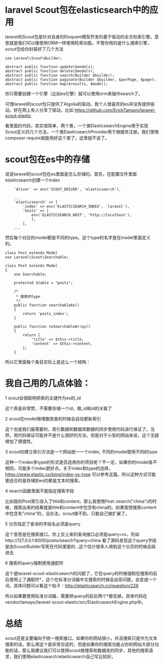 # laravel Scout包在elasticsearch中的应用

laravel的Scout包是针对自身的Eloquent模型开发的基于驱动的全文检索引擎。意思就是我们可以像使用ORM一样使用检索功能。不管你用的是什么搜索引擎，scout包给你封装好了几个方法
```
use Laravel\Scout\Builder;

abstract public function update($models);
abstract public function delete($models);
abstract public function search(Builder $builder);
abstract public function paginate(Builder $builder, $perPage, $page);
abstract public function map($results, $model);
```

你只需要创建一个引擎（比如es引擎）就可以使用orm来操作search了。

可惜laravel的scout包只提供了Algolia的驱动。我个人很喜欢的es并没有提供驱动。好在网上有人分享了驱动，比如 https://github.com/ErickTamayo/laravel-scout-elastic

看里面的代码，其实很简单，两个类，一个类ElasticsearchEngine用于实现Scout定义的几个方法，一个类ElasticsearchProvider用于做服务注册。我们使用composer require就能用好这个类了。这里就不说了。

# scout包在es中的存储

说说laravel的scout包在es里面是怎么存储的。首先，在配置文件里面elasticsearch创建一个index
```
    'driver' => env('SCOUT_DRIVER', 'elasticsearch'),

    ...    
    'elasticsearch' => [
        'index' => env('ELASTICSEARCH_INDEX', 'laravel'),
        'hosts' => [            
            env('ELASTICSEARCH_HOST', 'http://localhost'),
            ],
        ],
    ...
```

然后每个对应的model都是不同的type。这个type的名字是在model里面定义的。
```
class Post extends Model
use Laravel\Scout\Searchable;

class Post extends Model
{
    use Searchable;

    protected $table = "posts";

    /*
     * 搜索的type
     */
    public function searchableAs()
    {
        return 'posts_index';
    }

    public function toSearchableArray()
    {
        return [
            'title' => $this->title,
            'content' => $this->content,
        ];
    }
```

所以它里面每个条目实际上是这么一个结构：


# 我自己用的几点体验：

1 scout会很聪明把表的主键作为es的_id

这个真是非常赞，不需要存储一个id，做_id和id的关联了

2 scout在model做增删改查的时候会自动更新索引

这个也是我们最需要的，索引数据和数据库数据的同步使用代码进行保证了。当然，用代码保证可能并不是什么很好的方法，但是对于小型的网站来说，这个无疑增加了便捷性。

3 scout的建立索引方法是一个网站统一一个index, 不同的model使用不同的type

这种一个index多type的形式是否适用你的项目呢？不一定，如果你的model各不相同，可能多个index更好点。关于index和type的选择，https://www.elastic.co/blog/index-vs-type 可以参考这篇。所以这种方式可能更适合的是存储到es的都是文本的搜索。

4 search函数里面不能指定搜索字段

比如我的Post索引存入了title和content。那么我使用Post::search("china")的时候，搜索出来的结果就是title和content中包含有china的。如果我想搜索content中包含有"china"的，没办法，scout做不到，只能自己做扩展了。

5 分页指定了查询的字段名必须是query

这个意思是在搜索接口，你上交上来的查询接口必须是query=xx，形如http://127.0.0.1:8000/posts/search?query=china
看了源码发现这个query字段是由Scout/Builder写死在代码里面的...这个估计很多人用到这个分页的时候会踩进去

6 搜索的query强制使用通配符

这个是laravel-scout-elasticsearch的问题了，它在query的时候强制在搜索的前后使用上了通配符*，这个在标准分词器中文搜索的时候会出现问题，会变成一个词，具体问题可以看这个帖子：http://elasticsearch.cn/question/228

所以如果要使用标准分词器，需要把query的前后两个*都去掉，具体代码在vendor/tamayo/laravel-scout-elastic/src/ElasticsearchEngine.php中。

# 总结

scout还是主要偏向于统一搜索接口，如果你的网站很小，并且搜索只是作为文本搜索的话，那么用这个是非常合适的，但是如果你的搜索功能占你的网站大部分功能的话，那么我建议我们可以使用scout做搜索和数据库的同步，其他的搜索请求，我们使用elasticsearch/elasticsearch自己写比较好。

